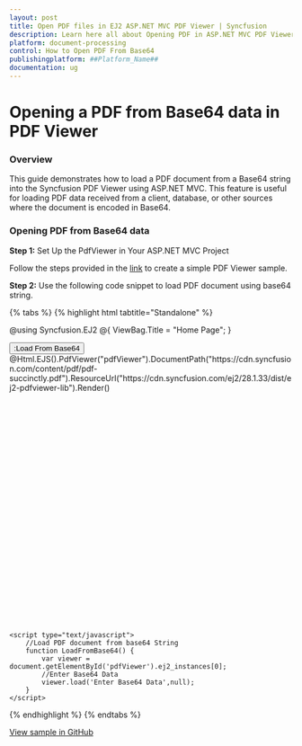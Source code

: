 ```yaml
---
layout: post
title: Open PDF files in EJ2 ASP.NET MVC PDF Viewer | Syncfusion
description: Learn here all about Opening PDF in ASP.NET MVC PDF Viewer component of Syncfusion Essential JS 2 and more.
platform: document-processing
control: How to Open PDF From Base64
publishingplatform: ##Platform_Name##
documentation: ug
---
```


# Opening a PDF from Base64 data in PDF Viewer
### Overview

This guide demonstrates how to load a PDF document from a Base64 string into the Syncfusion PDF Viewer using ASP.NET MVC. This feature is useful for loading PDF data received from a client, database, or other sources where the document is encoded in Base64.

### Opening PDF from Base64 data

**Step 1:** Set Up the PdfViewer in Your ASP.NET MVC Project

 Follow the steps provided in the [link](https://help.syncfusion.com/document-processing/pdf/pdf-viewer/asp-net-mvc/getting-started/) to create a simple PDF Viewer sample.

**Step 2:** Use the following code snippet to load PDF document using base64 string.


{% tabs %}
{% highlight html tabtitle="Standalone" %}

@using Syncfusion.EJ2
@{
    ViewBag.Title = "Home Page";
}
<div>
    <div style="height:500px;width:100%;">
        <button type="button" onclick="LoadFromBase64()">:Load From Base64</button>
        <!-- Render PDF Viewer using the Html helper method -->
        @Html.EJS().PdfViewer("pdfViewer").DocumentPath("https://cdn.syncfusion.com/content/pdf/pdf-succinctly.pdf").ResourceUrl("https://cdn.syncfusion.com/ej2/28.1.33/dist/ej2-pdfviewer-lib").Render()
    </div>
</div>

    <script type="text/javascript">
        //Load PDF document from base64 String
        function LoadFromBase64() {
            var viewer = document.getElementById('pdfViewer').ej2_instances[0];
            //Enter Base64 Data
            viewer.load('Enter Base64 Data',null);
        }
    </script>

{% endhighlight %}
{% endtabs %}

[View sample in GitHub](https://github.com/SyncfusionExamples/mvc-pdf-viewer-examples/tree/master/How%20to)
